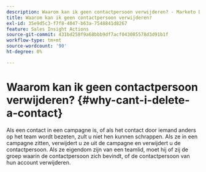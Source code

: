 ```yaml
---
description: Waarom kan ik geen contactpersoon verwijderen? - Marketo Docs - Productdocumentatie
title: Waarom kan ik geen contactpersoon verwijderen?
exl-id: 35e9d5c3-f7f8-4047-b63a-7548841d8267
feature: Sales Insight Actions
source-git-commit: 431bd258f9a68bbb9df7acf043085578d3d91b1f
workflow-type: tm+mt
source-wordcount: '90'
ht-degree: 0%

---
```


# Waarom kan ik geen contactpersoon verwijderen? {#why-cant-i-delete-a-contact}

Als een contact in een campagne is, of als het contact door iemand anders op het team wordt bezeten, zult u niet hen kunnen schrappen. Als ze in een campagne zitten, verwijdert u ze uit de campagne en verwijdert u de contactpersoon. Als ze eigendom zijn van een teamlid, moet hij of zij de groep waarin de contactpersoon zich bevindt, of de contactpersoon van hun account verwijderen.
